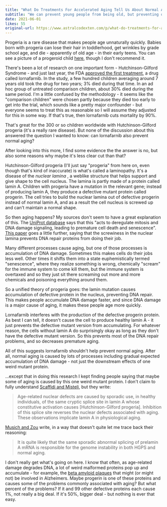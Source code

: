 ```yaml
---
title: "What Do Treatments For Accelerated Aging Tell Us About Normal Aging?"
subtitle: "We can prevent young people from being old, but preventing old people from being old sounds also sounds useful."
date: 2021-06-01
likes: 55
original-url: https://www.astralcodexten.com/p/what-do-treatments-for-accelerated
---
```

Progeria is a rare disease that makes people age unnaturally quickly. Babies born with progeria can lose their hair in toddlerhood, get wrinkles by grade school age, and die - apparently of old age - in their early teens. You can see a picture of a progeroid child [here](https://en.wikipedia.org/wiki/Progeria), though I don't recommend it.

There's been a lot of research on one important form - Hutchinson-Gilford Syndrome - and just last year, the FDA [approved the first treatment](https://www.fda.gov/news-events/press-announcements/fda-approves-first-treatment-hutchinson-gilford-progeria-syndrome-and-some-progeroid-laminopathies), a drug called lornafarnib. In the study, a few hundred children averaging around 7 years old took the drug for two years; 3% died during that time. In an ad hoc group of untreated comparison children, about 30% died during the same period. I'm a little confused by the methodology - it seems like the "comparison children" were chosen partly because they died too early to get into the trial, which sounds like a pretty major confounder - but everyone seems to treat this as reasonable so I will assume they adjusted for this in some way. If that's true, then lornafarnib cuts mortality by 90%.

That's great for the 300 or so children worldwide with Hutchinson-Gilford progeria (it's a really rare disease). But none of the discussion about this answered the question I wanted to know: can lornafarnib also prevent normal aging?

After looking into this more, I find some evidence the the answer is no, but also some reasons why maybe it's less clear cut than that?

Hutchinson-Gilford progeria (I'll just say "progeria" from here on, even though that's kind of inaccurate) is what's called a laminopathy. It's a disease of the _nuclear lamina_ , a weblike structure that helps support and give shape to the cell nucleus. The lamina is partly made of a protein called lamin A. Children with progeria have a mutation in the relevant gene; instead of producing lamin A, they produce a defective mutant protein called progerin. The cell tries to build the nuclear lamina out of defective progerin instead of normal lamin A, and as a result the cell nucleus is screwed up and can't maintain a normal shape.

So then aging happens? My sources don't seem to have a great explanation of this. The [UniProt database](https://www.uniprot.org/uniprot/P02545#:~:text=Prelamin%2DA%2FC%20can%20accelerate,genomic%20instability%2C%20and%20premature%20senescence) says that this "acts to deregulate mitosis and DNA damage signaling, leading to premature cell death and senescence". [This paper](https://www.ncbi.nlm.nih.gov/pmc/articles/PMC2765059/) goes a little further, saying that the screwiness in the nuclear lamina prevents DNA repair proteins from doing their job.

Many different processes cause aging, but one of those processes is accumulation of DNA damage. Sometimes this makes cells do their jobs less well. Other times it shifts them into a state euphemistically termed "senescence", where they realize something is wrong, chemically "scream" for the immune system to come kill them, but the immune system is overtaxed and so they just sit there screaming out more and more chemicals and poisoning everything around them. 

So a unified theory of progeria goes: the lamin mutation causes accumulation of defective protein in the nucleus, preventing DNA repair. This makes people accumulate DNA damage faster, and since DNA damage is a major cause of aging, it makes these people age more quickly.

Lornafarnib interferes with the production of the defective progerin protein. As best I can tell, it doesn't cause the cell to produce healthy lamin A - it just prevents the defective mutant version from accumulating. For whatever reason, the cells without lamin A do surprisingly okay as long as they don't have the defective mutant version. So this prevents most of the DNA repair problems, and so decreases premature aging.

All of this suggests lornafarnib shouldn't help prevent normal aging. After all, normal aging is caused by lots of processes including gradual expected accumulation of DNA damage - not just the downstream effects of one weird mutant protein.

...except that in doing this research I kept finding people saying that maybe some of aging is caused by this one weird mutant protein. I don't claim to fully understand [Scaffidi and Misteli](https://pubmed.ncbi.nlm.nih.gov/16645051/), but they write:

> Age-related nuclear defects are caused by sporadic use, in healthy individuals, of the same cryptic splice site in lamin A whose constitutive activation causes [Hutchinson-Gilford progeria]. Inhibition of this splice site reverses the nuclear defects associated with aging. These observations implicate lamin A in physiological aging.

[Musich and Zou](https://www.ncbi.nlm.nih.gov/pmc/articles/PMC2765059/) write, in a way that doesn't quite let me trace back their reasoning:

> It is quite likely that the same sporadic abnormal splicing of prelamin A mRNA is responsible for the genome instability in both HGPS and normal aging.

I don't really get what's going on here. I know that often, as age-related damage degrades DNA, a lot of weird malformed proteins pop up and accumulate - for example, the [beta amyloid plaques](https://en.wikipedia.org/wiki/Amyloid_beta) that might (or might not) be involved in Alzheimers. Maybe progerin is one of these proteins and causes some of the problems commonly associated with aging? But what percent of the problems? If it and 99 other defective proteins each cause 1%, not really a big deal. If it's 50%, bigger deal - but nothing is ever that easy.

